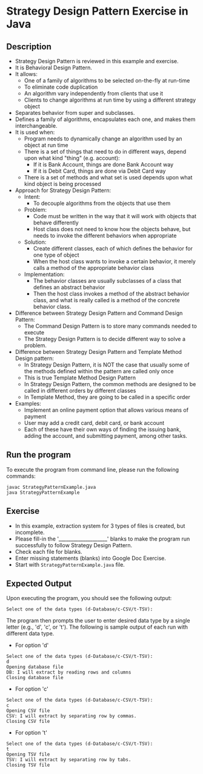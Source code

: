 # Strategy Design Pattern Exercise in Java

## Description
* Strategy Design Pattern is reviewed in this example and exercise.
* It is Behavioral Design Pattern.
* It allows:
  * One of a family of algorithms to be selected on-the-fly at run-time
  * To eliminate code duplication
  * An algorithm vary independently from clients that use it
  * Clients to change algorithms at run time by using a different strategy object
* Separates behavior from super and subclasses.
* Defines a family of algorithms, encapsulates each one, and makes them interchangeable.
* It is used when:
  * Program needs to dynamically change an algorithm used by an object at run time
  * There is a set of things that need to do in different ways, depend upon what kind "thing" (e.g. account):
    * If it is Bank Account, things are done Bank Account way
    * If it is Debit Card, things are done via Debit Card way
  * There is a set of methods and what set is used depends upon what kind object is being processed
* Approach for Strategy Design Pattern:
  * Intent:
    * To decouple algorithms from the objects that use them
  * Problem:
    * Code must be written in the way that it will work with objects that behave differently
    * Host class does not need to know how the objects behave, but needs to invoke the different behaviors when
    appropriate
  * Solution:
    * Create different classes, each of which defines the behavior for one type of object
    * When the host class wants to invoke a certain behavior, it merely calls a method of the appropriate behavior class
  * Implementation:
    * The behavior classes are usually subclasses of a class that defines an abstract behavior
    * Then the host class invokes a method of the abstract behavior class, and what is really called is a method of the
      concrete behavior class.
* Difference between Strategy Design Pattern and Command Design Pattern:
  * The Command Design Pattern is to store many commands needed to execute
  * The Strategy Design Pattern is to decide different way to solve a problem.
* Difference between Strategy Design Pattern and Template Method Design pattern:
  * In Strategy Design Pattern, it is NOT the case that usually some of the methods defined within the pattern are
    called only once
   * This is true Template Method Design Pattern
  - In Strategy Design Pattern, the common methods are designed to be called in different orders by different classes
  - In Template Method, they are going to be called in a specific order
* Examples:
  * Implement an online payment option that allows various means of payment
  * User may add a credit card, debit card, or bank account
  * Each of these have their own ways of finding the issuing bank, adding the account, and submitting payment, among
  other tasks.

## Run the program
To execute the program from command line, please run the following commands:
```
javac StrategyPatternExample.java
java StrategyPatternExample
```

## Exercise
* In this example, extraction system for 3 types of files is created, but incomplete.
* Please fill-in the '____________________'  blanks to make the program run successfully to follow Strategy Design
Pattern.
* Check each file for blanks.
* Enter missing statements (blanks) into Google Doc Exercise.
* Start with `StrategyPatternExample.java` file.

## Expected Output
Upon executing the program, you should see the following output:

```
Select one of the data types (d-Database/c-CSV/t-TSV): 
```

The program then prompts the user to enter desired data type by a single letter (e.g., 'd', 'c', or 't').
The following is sample output of each run with different data type.

* For option 'd'
```
Select one of the data types (d-Database/c-CSV/t-TSV): 
d
Opening database file
DB: I will extract by reading rows and columns
Closing database file
```

* For option 'c'
```
Select one of the data types (d-Database/c-CSV/t-TSV): 
c
Opening CSV file
CSV: I will extract by separating row by commas.
Closing CSV file
```

* For option 't'
```
Select one of the data types (d-Database/c-CSV/t-TSV): 
t
Opening TSV file
TSV: I will extract by separating row by tabs.
Closing TSV file
```
